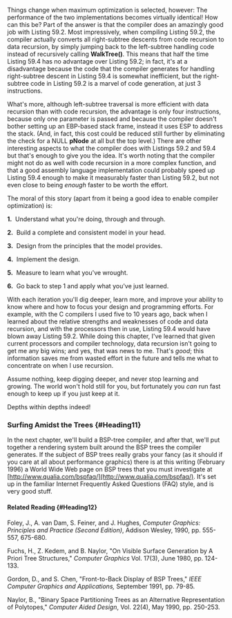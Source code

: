 Things change when maximum optimization is selected, however: The
performance of the two implementations becomes virtually identical! How
can this be? Part of the answer is that the compiler does an amazingly
good job with Listing 59.2. Most impressively, when compiling Listing
59.2, the compiler actually converts all right-subtree descents from
code recursion to data recursion, by simply jumping back to the
left-subtree handling code instead of recursively calling
**WalkTree()**. This means that half the time Listing 59.4 has no
advantage over Listing 59.2; in fact, it's at a disadvantage because the
code that the compiler generates for handling right-subtree descent in
Listing 59.4 is somewhat inefficient, but the right-subtree code in
Listing 59.2 is a marvel of code generation, at just 3 instructions.

What's more, although left-subtree traversal is more efficient with data
recursion than with code recursion, the advantage is only four
instructions, because only one parameter is passed and because the
compiler doesn't bother setting up an EBP-based stack frame, instead it
uses ESP to address the stack. (And, in fact, this cost could be reduced
still further by eliminating the check for a NULL **pNode** at all but
the top level.) There are other interesting aspects to what the compiler
does with Listings 59.2 and 59.4 but that's enough to give you the idea.
It's worth noting that the compiler might not do as well with code
recursion in a more complex function, and that a good assembly language
implementation could probably speed up Listing 59.4 enough to make it
measurably faster than Listing 59.2, but not even close to being
*enough* faster to be worth the effort.

The moral of this story (apart from it being a good idea to enable
compiler optimization) is:

**1.**  Understand what you're doing, through and through.

**2.**  Build a complete and consistent model in your head.

**3.**  Design from the principles that the model provides.

**4.**  Implement the design.

**5.**  Measure to learn what you've wrought.

**6.**  Go back to step 1 and apply what you've just learned.

With each iteration you'll dig deeper, learn more, and improve your
ability to know where and how to focus your design and programming
efforts. For example, with the C compilers I used five to 10 years ago,
back when I learned about the relative strengths and weaknesses of code
and data recursion, and with the processors then in use, Listing 59.4
would have blown away Listing 59.2. While doing this chapter, I've
learned that given current processors and compiler technology, data
recursion isn't going to get me any big wins; and yes, that was news to
me. That's *good*; this information saves me from wasted effort in the
future and tells me what to concentrate on when I use recursion.

Assume nothing, keep digging deeper, and never stop learning and
growing. The world won't hold still for you, but fortunately you *can*
run fast enough to keep up if you just keep at it.

Depths within depths indeed!

### Surfing Amidst the Trees {#Heading11}

In the next chapter, we'll build a BSP-tree compiler, and after that,
we'll put together a rendering system built around the BSP trees the
compiler generates. If the subject of BSP trees really grabs your fancy
(as it should if you care at all about performance graphics) there is at
this writing (February 1996) a World Wide Web page on BSP trees that you
must investigate at
[http://www.qualia.com/bspfaq/](http://www.qualia.com/bspfaq/). It's set
up in the familiar Internet Frequently Asked Questions (FAQ) style, and
is very good stuff.

#### Related Reading {#Heading12}

Foley, J., A. van Dam, S. Feiner, and J. Hughes, *Computer Graphics:
Principles and Practice (Second Edition)*, Addison Wesley, 1990, pp.
555-557, 675-680.

Fuchs, H., Z. Kedem, and B. Naylor, "On Visible Surface Generation by A
Priori Tree Structures," *Computer Graphics* Vol. 17(3), June 1980, pp.
124-133.

Gordon, D., and S. Chen, "Front-to-Back Display of BSP Trees," *IEEE
Computer Graphics and Applications,* September 1991, pp. 79-85.

Naylor, B., "Binary Space Partitioning Trees as an Alternative
Representation of Polytopes," *Computer Aided Design*, Vol. 22(4), May
1990, pp. 250-253.
